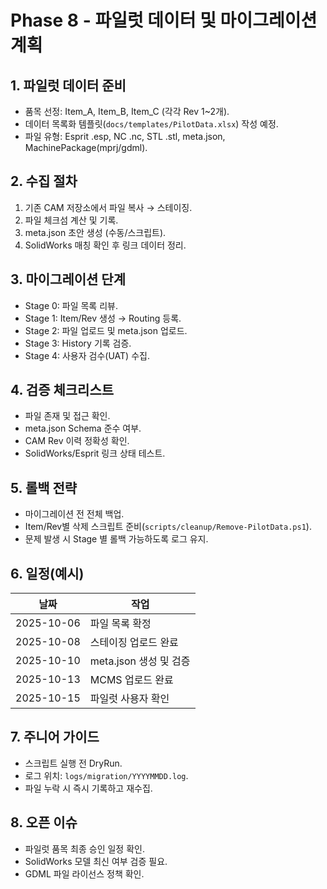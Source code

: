 # Phase 8 - 파일럿 데이터 및 마이그레이션 계획

## 1. 파일럿 데이터 준비
- 품목 선정: Item_A, Item_B, Item_C (각각 Rev 1~2개).
- 데이터 목록화 템플릿(`docs/templates/PilotData.xlsx`) 작성 예정.
- 파일 유형: Esprit .esp, NC .nc, STL .stl, meta.json, MachinePackage(mprj/gdml).

## 2. 수집 절차
1. 기존 CAM 저장소에서 파일 복사 → 스테이징.
2. 파일 체크섬 계산 및 기록.
3. meta.json 초안 생성 (수동/스크립트).
4. SolidWorks 매칭 확인 후 링크 데이터 정리.

## 3. 마이그레이션 단계
- Stage 0: 파일 목록 리뷰.
- Stage 1: Item/Rev 생성 → Routing 등록.
- Stage 2: 파일 업로드 및 meta.json 업로드.
- Stage 3: History 기록 검증.
- Stage 4: 사용자 검수(UAT) 수집.

## 4. 검증 체크리스트
- 파일 존재 및 접근 확인.
- meta.json Schema 준수 여부.
- CAM Rev 이력 정확성 확인.
- SolidWorks/Esprit 링크 상태 테스트.

## 5. 롤백 전략
- 마이그레이션 전 전체 백업.
- Item/Rev별 삭제 스크립트 준비(`scripts/cleanup/Remove-PilotData.ps1`).
- 문제 발생 시 Stage 별 롤백 가능하도록 로그 유지.

## 6. 일정(예시)
| 날짜 | 작업 |
| --- | --- |
| 2025-10-06 | 파일 목록 확정 |
| 2025-10-08 | 스테이징 업로드 완료 |
| 2025-10-10 | meta.json 생성 및 검증 |
| 2025-10-13 | MCMS 업로드 완료 |
| 2025-10-15 | 파일럿 사용자 확인 |

## 7. 주니어 가이드
- 스크립트 실행 전 DryRun.
- 로그 위치: `logs/migration/YYYYMMDD.log`.
- 파일 누락 시 즉시 기록하고 재수집.

## 8. 오픈 이슈
- 파일럿 품목 최종 승인 일정 확인.
- SolidWorks 모델 최신 여부 검증 필요.
- GDML 파일 라이선스 정책 확인.
